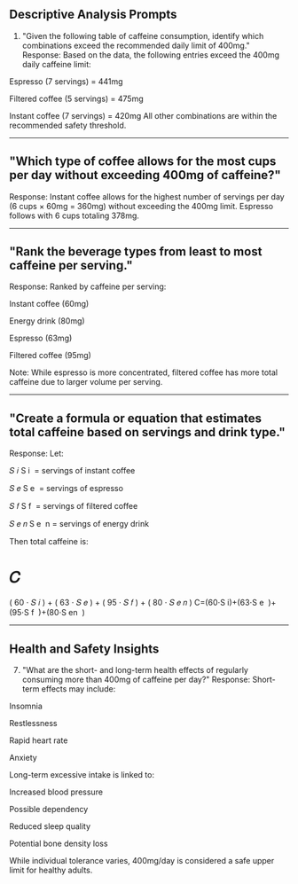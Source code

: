 ## Descriptive Analysis Prompts
1. "Given the following table of caffeine consumption, identify which combinations exceed the recommended daily limit of 400mg."
Response:
Based on the data, the following entries exceed the 400mg daily caffeine limit:

Espresso (7 servings) = 441mg

Filtered coffee (5 servings) = 475mg

Instant coffee (7 servings) = 420mg
All other combinations are within the recommended safety threshold.
___

## "Which type of coffee allows for the most cups per day without exceeding 400mg of caffeine?"
Response:
Instant coffee allows for the highest number of servings per day (6 cups × 60mg = 360mg) without exceeding the 400mg limit. Espresso follows with 6 cups totaling 378mg.

___

## "Rank the beverage types from least to most caffeine per serving."
Response:
Ranked by caffeine per serving:

Instant coffee (60mg)

Energy drink (80mg)

Espresso (63mg)

Filtered coffee (95mg)

Note: While espresso is more concentrated, filtered coffee has more total caffeine due to larger volume per serving.

___

## "Create a formula or equation that estimates total caffeine based on servings and drink type."
Response:
Let:

𝑆
𝑖
S 
i
​
  = servings of instant coffee

𝑆
𝑒
S 
e
​
  = servings of espresso

𝑆
𝑓
S 
f
​
  = servings of filtered coffee

𝑆
𝑒
𝑛
S 
e
​
 n = servings of energy drink

Then total caffeine is:

𝐶
=
(
60
⋅
𝑆
𝑖
)
+
(
63
⋅
𝑆
𝑒
)
+
(
95
⋅
𝑆
𝑓
)
+
(
80
⋅
𝑆
𝑒
𝑛
)
C=(60⋅S 
i
​
 )+(63⋅S 
e
​
 )+(95⋅S 
f
​
 )+(80⋅S 
en
​
 )

___

## Health and Safety Insights
7. "What are the short- and long-term health effects of regularly consuming more than 400mg of caffeine per day?"
Response:
Short-term effects may include:

Insomnia

Restlessness

Rapid heart rate

Anxiety

Long-term excessive intake is linked to:

Increased blood pressure

Possible dependency

Reduced sleep quality

Potential bone density loss

While individual tolerance varies, 400mg/day is considered a safe upper limit for healthy adults.